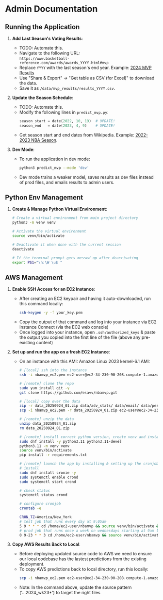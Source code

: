 # Admin Documentation

## Running the Application

1. **Add Last Season's Voting Results**:
   - TODO: Automate this.
   - Navigate to the following URL:  
     `https://www.basketball-reference.com/awards/awards_YYYY.html#mvp`  
   - Replace `YYYY` with the last season's end year. Example: [2024 MVP Results](https://www.basketball-reference.com/awards/awards_2024.html#mvp)
   - Use "Share & Export" → "Get table as CSV (for Excel)" to download the data.  
   - Save it as `/data/mvp_results/results_YYYY.csv`.  

2. **Update the Season Schedule**:
   - TODO: Automate this.
   - Modify the following lines in `predict_mvp.py`:  
     ```python  
     season_start = date(2022, 10, 19)  # UPDATE!  
     season_end   = date(2023, 4, 9)    # UPDATE!  
     ```  
   - Get season start and end dates from Wikipedia. Example: [2022-2023 NBA Season](https://en.wikipedia.org/wiki/2022-23_NBA_season).

3. **Dev Mode**:  
   - To run the application in dev mode:
     ```bash  
     python3 predict_mvp --mode 'dev'  
     ```
   - Dev mode trains a weaker model, saves results as dev files instead of prod files, and emails results to admin users.

## Python Env Management

1. **Create & Manage Python Virtual Environment**:  
    ```bash  
    # Create a virtual environment from main project directory
    python3 -m venv venv

    # Activate the virtual environment
    source venv/bin/activate

    # Deactivate it when done with the current session
    deactivate

    # If the terminal prompt gets messed up after deactivating
    export PS1="\h:\W \u$ "
    ```

## AWS Management

1. **Enable SSH Access for an EC2 Instance**:  
   - After creating an EC2 keypair and having it auto-downloaded, run this command locally:
     ```bash  
     ssh-keygen -y -f your_key.pem
     ```
   - Copy the output of that command and log into your instance via EC2 Instance Connect (via the EC2 web console)
   - Once logged into your instance, open `.ssh/authorized_keys` & paste the output you copied into the first line of the file (above any pre-existing content)

2. **Set up and run the app on a fresh EC2 Instance**:  
   - On an instance with this AMI: Amazon Linux 2023 kernel-6.1 AMI:
     ```bash  
     # [local] ssh into the instance
     ssh -i nbamvp_ec2.pem ec2-user@ec2-34-230-90-208.compute-1.amazonaws.com

     # [remote] clone the repo
     sudo yum install git -y
     git clone https://github.com/esavv/nbamvp.git

     # [local] copy over the data
     zip -r data_20250924_01.zip data/adv_stats/ data/email/ data/per_game_stats/ data/standings/ data/stats/
     scp -i nbamvp_ec2.pem -r data_20250924_01.zip ec2-user@ec2-34-230-90-208.compute-1.amazonaws.com:/home/ec2-user/nbamvp

     # [remote] unzip the data
     unzip data_20250924_01.zip
     rm data_20250924_01.zip

     # [remote] install correct python version, create venv and install requirements
     sudo dnf install -y python3.11 python3.11-devel
     python3.11 -m venv venv
     source venv/bin/activate
     pip install -r requirements.txt

     # [remote] launch the app by installing & setting up the cronjob
     # install
     sudo dnf install cronie -y
     sudo systemctl enable crond
     sudo systemctl start crond

     # check status
     systemctl status crond

     # configure cronjob
     crontab -e

     CRON_TZ=America/New_York
     # test job that runs every day at 9:05am
     5 9 * * * cd /home/ec2-user/nbamvp && source venv/bin/activate && cd src && python predict_mvp.py --mode 'dev' >> /home/ec2-user/nbamvp/data/logs/dev_job.log && deactivate
     # prod job that runs once a week on wednesdays starting at 9am locally (and runs every hour again for rest of the day just in case)
     0 9-23 * * 3 cd /home/ec2-user/nbamvp && source venv/bin/activate && cd src && python predict_mvp.py --mode 'prod' >> /home/ec2-user/nbamvp/data/logs/dev_job.log && deactivate
     ```

3. **Copy AWS Results Back to Local**:  
   - Before deploying updated source code to AWS we need to ensure our local codebase has the lastest predictions from the existing deployment.
   - To copy AWS predictions back to local directory, run this locally:
     ```bash  
     scp -i nbamvp_ec2.pem ec2-user@ec2-34-230-90-208.compute-1.amazonaws.com:'/home/ec2-user/nbamvp/data/mvp_predictions/2025/predictions_2025_wk05*' data/mvp_predictions/2025/
     ```
   - Note: In the command above, update the source pattern ('...2024_wk23*') to target the right files